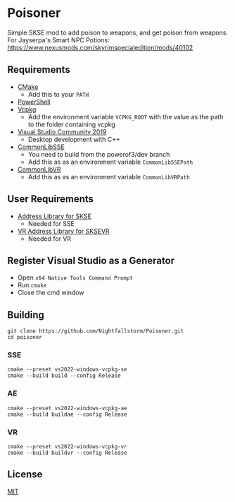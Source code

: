 # Poisoner

Simple SKSE mod to add poison to weapons, and get poison from weapons. For Jayserpa's Smart NPC Potions: https://www.nexusmods.com/skyrimspecialedition/mods/40102

## Requirements
* [CMake](https://cmake.org/)
	* Add this to your `PATH`
* [PowerShell](https://github.com/PowerShell/PowerShell/releases/latest)
* [Vcpkg](https://github.com/microsoft/vcpkg)
	* Add the environment variable `VCPKG_ROOT` with the value as the path to the folder containing vcpkg
* [Visual Studio Community 2019](https://visualstudio.microsoft.com/)
	* Desktop development with C++
* [CommonLibSSE](https://github.com/powerof3/CommonLibSSE/tree/dev)
	* You need to build from the powerof3/dev branch
	* Add this as as an environment variable `CommonLibSSEPath`
* [CommonLibVR](https://github.com/alandtse/CommonLibVR/tree/vr)
	* Add this as as an environment variable `CommonLibVRPath`

## User Requirements
* [Address Library for SKSE](https://www.nexusmods.com/skyrimspecialedition/mods/32444)
	* Needed for SSE
* [VR Address Library for SKSEVR](https://www.nexusmods.com/skyrimspecialedition/mods/58101)
	* Needed for VR

## Register Visual Studio as a Generator
* Open `x64 Native Tools Command Prompt`
* Run `cmake`
* Close the cmd window

## Building
```
git clone https://github.com/Nightfallstorm/Poisoner.git
cd poisoner
```
### SSE
```
cmake --preset vs2022-windows-vcpkg-se
cmake --build build --config Release
```

### AE
```
cmake --preset vs2022-windows-vcpkg-ae
cmake --build buildae --config Release
```

### VR
```
cmake --preset vs2022-windows-vcpkg-vr
cmake --build buildvr --config Release
```

## License
[MIT](LICENSE)
